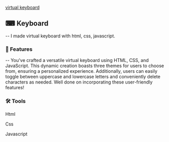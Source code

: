 <a href ="https://lokeshkumar-2003.github.io/keyboard.github.io/">virtual keyboard</a>
<h2>⌨ Keyboard</h2>
<p>-- I made virtual keyboard with html, css, javascript.<p>
<h3>🔑 Features</h3>
<p>-- You've crafted a versatile virtual keyboard using HTML, CSS, and JavaScript. This dynamic creation boasts three themes for users to choose from, ensuring a personalized experience. Additionally, users can easily toggle between uppercase and lowercase letters and conveniently delete characters as needed. Well done on incorporating these user-friendly features!</p>

<h3>🛠 Tools</h3>
<p>Html</p>
<p>Css</p>
<p>Javascript</p>
